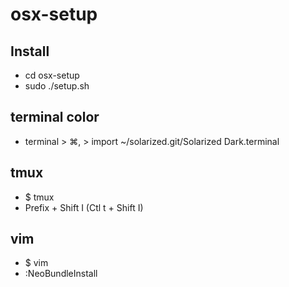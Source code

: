 # osx-setup

## Install

* cd osx-setup
* sudo ./setup.sh

## terminal color

* terminal > ⌘, > import ~/solarized.git/Solarized Dark.terminal

## tmux

* $ tmux
* Prefix + Shift I (Ctl t + Shift I)

## vim 
* $ vim
* :NeoBundleInstall